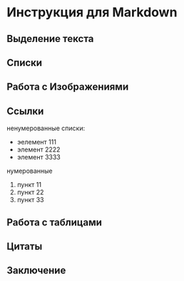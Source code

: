 # Инструкция для  Markdown

## Выделение текста

## Списки

## Работа с Изображениями

## Ссылки
ненумерованные списки:
* эелемент 111
* элемент 2222
* элемент 3333

нумерованные 
1. пункт 11
2. пункт 22
3. пункт 33


## Работа с таблицами

## Цитаты

## Заключение

